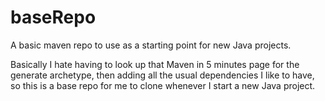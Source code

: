 baseRepo
========

A basic maven repo to use as a starting point for new Java projects.

Basically I hate having to look up that Maven in 5 minutes page for the generate archetype, 
then adding all the usual dependencies I like to have, so this is a base repo for me to clone
whenever I start a new Java project.
